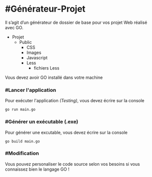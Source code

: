 # #Générateur-Projet

Il s’agit d’un générateur de dossier de base pour vos projet Web réalisé avec GO.

<ul>
    <li>
        Projet
        <ul>
            <li>
                Public
                <ul>
                    <li>CSS</li>
                    <li>Images</li>
                    <li>Javascript</li>
                    <li>
                        Less
                        <ul>
                            <li>fichiers Less</li>
                        </ul>
                    </li>
                </ul>
            </li>
        </ul>
    </li>
</ul>

Vous devez avoir GO installé dans votre machine

### #Lancer l'application

Pour exécuter l'application *(Testing)*, vous devez écrire sur la console

`go run main.go`


### #Générer un exécutable (.exe)

Pour générer une excutable, vous devez écrire sur la console

`go build main.go`

### #Modification

Vous pouvez personaliser le code source selon vos besoins si vous connaissez bien le langage GO !
